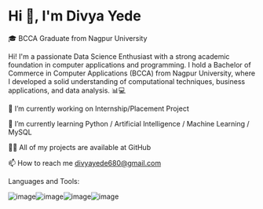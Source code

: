 # Hi 👋, I'm Divya Yede

🎓 BCCA Graduate from Nagpur University

Hi! I'm a passionate Data Science Enthusiast with a strong academic foundation in computer applications and programming. I hold a Bachelor of Commerce in Computer Applications (BCCA) from Nagpur University, where I developed a solid understanding of computational techniques, business applications, and data analysis. 📊💻


🔭 I’m currently working on Internship/Placement Project                        

🌱 I’m currently learning Python / Artificial Intelligence / Machine Learning / MySQL

👨‍💻 All of my projects are available at GitHub

📫 How to reach me divyayede680@gmail.com

Languages and Tools:

![image](https://github.com/user-attachments/assets/45dac0fc-61a1-4077-8c9e-d4b31228b833)![image](https://github.com/user-attachments/assets/faab4bf8-e8f2-41d6-8676-3a196d033235)![image](https://github.com/user-attachments/assets/a9027a55-859f-4a41-9cff-90a967c73950)![image](https://github.com/user-attachments/assets/0e5f67d8-4ef0-498d-ad74-385e823d4f61)
























